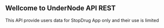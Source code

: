 ## Wellcome to UnderNode API REST

This API provide users data for StopDrug App only and their use is limited
